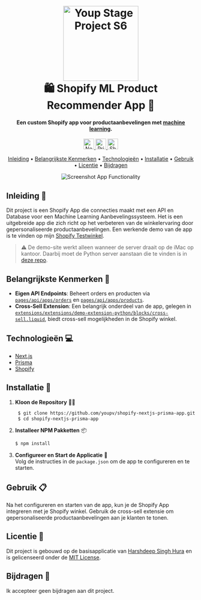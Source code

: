
<h1 align="center">
  <br>
  <a href="https://youpteststore1.myshopify.com"><img src="https://github.com/youpv/shopify-nextjs-prisma-app/blob/dee72f565eae546ebb59663cdf7356562ecc9c14/.github/assets/ProjectLogo.png?raw=true" alt="Youp Stage Project S6" width="200"></a>
  <br>
  🛍️ Shopify ML Product Recommender App 🧠
  <br>
</h1>

<h4 align="center">Een custom Shopify app voor productaanbevelingen met <a href="https://github.com/youpv/ML-Aanbevelingssysteem" target="_blank">machine learning</a>.</h4>

<p align="center">
  <a href="https://nextjs.org/">
    <img src="https://img.shields.io/badge/next%20js-000000?style=for-the-badge&logo=nextdotjs&logoColor=white" 
         alt="Next.js" height="28">
  </a>
  <a href="https://prisma.io/">
    <img src="https://img.shields.io/badge/Prisma-3982CE?style=for-the-badge&logo=Prisma&logoColor=white" 
         alt="Prisma ORM" height="28">
  </a>
  <a href="https://shopify.dev/docs/apps">
    <img src="https://img.shields.io/badge/shopify-8DB543?style=for-the-badge&logo=Shopify&logoColor=white" 
         alt="Shopify" height="28">
  </a>
</p>

<p align="center">
  <a href="#inleiding-">Inleiding</a> •
  <a href="#belangrijkste-kenmerken-">Belangrijkste Kenmerken</a> •
  <a href="#technologieën-">Technologieën</a> •
  <a href="#installatie-">Installatie</a> •
  <a href="#gebruik-">Gebruik</a> •
  <a href="#licentie-">Licentie</a> •
  <a href="#bijdragen-">Bijdragen</a>
</p>

<p align="center">
  <img src="https://github.com/youpv/shopify-nextjs-prisma-app/blob/dee72f565eae546ebb59663cdf7356562ecc9c14/.github/assets/shopify-app-preview.gif?raw=true" alt="Screenshot App Functionality">
</p>

## Inleiding 🚀
Dit project is een Shopify App die connecties maakt met een API en Database voor een Machine Learning Aanbevelingssysteem. Het is een uitgebreide app die zich richt op het verbeteren van de winkelervaring door gepersonaliseerde productaanbevelingen. Een werkende demo van de app is te vinden op mijn [Shopify Testwinkel](https://youpteststore1.myshopify.com).
> **⚠️** De demo-site werkt alleen wanneer de server draait op de iMac op kantoor. Daarbij moet de Python server aanstaan die te vinden is in [deze repo](https://github.com/youpv/ML-Aanbevelingssysteem).

## Belangrijkste Kenmerken 🌟
- **Eigen API Endpoints**: Beheert orders en producten via [`pages/api/apps/orders`](https://github.com/youpv/shopify-nextjs-prisma-app/tree/main/pages/api/apps/orders) en [`pages/api/apps/products`](https://github.com/youpv/shopify-nextjs-prisma-app/tree/main/pages/api/apps/products).
- **Cross-Sell Extension**: Een belangrijk onderdeel van de app, gelegen in [`extensions/extensions/demo-extension-python/blocks/cross-sell.liquid`](https://github.com/youpv/shopify-nextjs-prisma-app/blob/main/extensions/extensions/demo-extension-python/blocks/cross-sell.liquid), biedt cross-sell mogelijkheden in de Shopify winkel.

## Technologieën 💻
- [Next.js](https://nextjs.org/)
- [Prisma](https://prisma.io/)
- [Shopify](https://shopify.dev/docs/apps)

## Installatie 💾

1. **Kloon de Repository** 👨‍💻
   ```bash
    $ git clone https://github.com/youpv/shopify-nextjs-prisma-app.git
    $ cd shopify-nextjs-prisma-app
    ```

2. **Installeer NPM Pakketten** 📦
   ```bash
   $ npm install
   ```

3. **Configureer en Start de Applicatie** 🌟  
   Volg de instructies in de `package.json` om de app te configureren en te starten.

## Gebruik 📋
Na het configureren en starten van de app, kun je de Shopify App integreren met je Shopify winkel. Gebruik de cross-sell extensie om gepersonaliseerde productaanbevelingen aan je klanten te tonen.

## Licentie 📜
Dit project is gebouwd op de basisapplicatie van [Harshdeep Singh Hura](https://github.com/kinngh) en is gelicenseerd onder de [MIT License](LICENSE).

## Bijdragen 👥
Ik accepteer geen bijdragen aan dit project.
